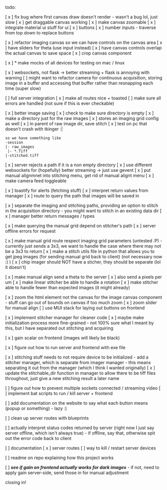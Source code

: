 todo:

[ x ] fix bug where first canvas draw doesn't render
    - wasn't a bug lol, just slow
[ x ] get draggable canvas working
[ x ] make canvas zoomable
[ x ] integrate material ui stuff for ui
    [ x ] buttons
    [ x ] number inputs
    - traverse from top down to replace buttons

[ x ] refactor imaging canvas so we can have controls on the canvas area
[ x ] have sliders for theta (use input instead)
[ x ] have canvas controls overlap the actual canvas to save space
[ x ] crop canvas component


[ x ] * make mocks of all devices for testing on mac / linux

[ x ] websockets, not flask -> better streaming + flask is annoying with warning
    [ ] might want to refactor camera for continuous acquisition, storing image in a buffer and 
        accessing that buffer rather than resnapping each time (super slow)

[ ] full server integration
    [ x ] make all routes nice + toasted
    [ ] make sure all errors are handled (not sure if this is ever checkable)

[ x ] better image saving
    [ x ] check to make sure directory is empty
    [ x ] make a directory just for the raw images
        [ x ] stores an imaging grid config as well
    [ x ] in parent of raw image dir, save stitch
    [ x ] test on pc that doesn't crash with tkinger :|

    so we have something like 
    -session
    |- raw_images
     |- *.Tiff
    |-stitched.tiff

[ x ] server rejects a path if it is a non empty directory
[ x ] use different websockets for (hopefully) better streaming -> just use gevent
[ x ] put manual alignmnet into stitching menu, get rid of manual alignt menu
[ x ] make camera feed toggleable

[ x ] toastify for alerts (fetching stuff)
[ x ] interpret return values from manager
[ x ] route to query the path that images will be saved in

[ x ] separate the imaging and stitching paths, providing an option to stitch in the acquisition directory
    - you might want to stitch in an existing data dir
[ x ] manager better return messages / types

[ x ] make querying the manual grid depend on stitcher's path
[ x ] server offline errors for request

[ x ] make manual grid route respect imaging grid parameters (untested :P)
    - currently just sends a 3x3, we want to handle the case where there may not be a 3x3 to return
[ x ] make a stitch utils file in python that allows you to get jpeg images (for sending manual grid back to client) (not necessary now :) )
[ x ] chip imager should NOT have a sticher, they should be separate (lol it doesn't)

[ x ] make manual align send a theta to the server
[ x ] also send a pixels per um
[ x ] make linear stitcher be able to handle a rotation
[ x ] make stitcher able to handle fewer than expected images (it might already)


[ x ] zoom the html element not the canvas for the image canvas component
    - stuff can go out of bounds on canvas if too much zoom
[ x ] zoom slider for manual align
[ ] use MUI stack for laying out buttons on frontend

[ x ] implement stitcher manager for cleaner code
[ x ] maybe make initialization process more fine-grained
    - not 100% sure what I meant by this, but I have separated out stitching and acquiring


[ x ] gain scalar on frontend (images will likely be black)

[ x ] figure out how to run server and frontend with exe file

[ x ] stitching stuff needs to not require device to be initialized
    - add a stitcher manager, which is separate from imager manager
    - this means separating it out from the manager (which I think I wanted originally)
[ x ] update the stitchable_dir function in manager to allow there to be tiff files throughout, just give a new stitching result a later name



[ ] figure out how to prevent multiple sockets connected / streaming video
[ ] implement bat scripts to run / kill server + frontend

[ ] add documentation on the website to say what each button means (popup or something)
    - lazy :)

[ ] clean up server routes with blueprints

[ ] actually interpret status codes returned by server (right now I just say server offline, which isn't always true)
    - if offline, say that, otherwise spit out the error code back to client

[ ] documentation
    [ x ] server routes
[ ] way to kill / restart server devices

[ ] readme on repo explaining how this project works


[ ] ***see if gain on frontend actually works for dark images***
    - if not, need to apply gain server-side, send those in for manual adjustment

closing in!
